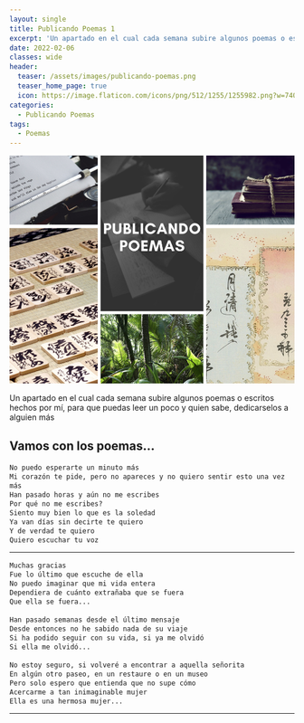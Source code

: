 ```yaml
---
layout: single
title: Publicando Poemas 1
excerpt: 'Un apartado en el cual cada semana subire algunos poemas o escritos hechos por mí, para que puedas leer un poco y quien sabe, dedicarselos a alguien más'
date: 2022-02-06
classes: wide
header:
  teaser: /assets/images/publicando-poemas.png
  teaser_home_page: true
  icon: https://image.flaticon.com/icons/png/512/1255/1255982.png?w=740
categories:
  - Publicando Poemas
tags:
  - Poemas
---
```


![](/assets/images/publicando-poemas.png)

Un apartado en el cual cada semana subire algunos poemas o escritos hechos por mí, para que puedas leer un poco y quien sabe, dedicarselos a alguien más

## Vamos con los poemas...

```
No puedo esperarte un minuto más
Mi corazón te pide, pero no apareces y no quiero sentir esto una vez más
Han pasado horas y aún no me escribes
Por qué no me escribes?
Siento muy bien lo que es la soledad
Ya van días sin decirte te quiero
Y de verdad te quiero
Quiero escuchar tu voz
```

---

```
Muchas gracias
Fue lo último que escuche de ella
No puedo imaginar que mi vida entera
Dependiera de cuánto extrañaba que se fuera
Que ella se fuera...

Han pasado semanas desde el último mensaje
Desde entonces no he sabido nada de su viaje
Si ha podido seguir con su vida, si ya me olvidó
Si ella me olvidó...

No estoy seguro, si volveré a encontrar a aquella señorita
En algún otro paseo, en un restaure o en un museo
Pero solo espero que entienda que no supe cómo
Acercarme a tan inimaginable mujer
Ella es una hermosa mujer...
```

---